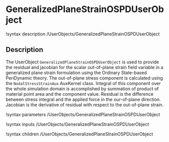 # GeneralizedPlaneStrainOSPDUserObject

!syntax description /UserObjects/GeneralizedPlaneStrainOSPDUserObject

## Description

The UserObject `GeneralizedPlaneStrainOSPDUserObject` is used to provide the residual and jacobian for the scalar out-of-plane strain field variable in a generalized plane strain formulation using the Ordinary State-based PeriDynamic theory. The out-of-plane stress component is calculated using the `NodalStressStrainAux` AuxKernel class. Integral of this component over the whole simulation domain is accomplished by summation of product of material point area and the component value. Residual is the difference between stress integral and the applied force in the our-of-plane direction. Jacobian is the derivative of residual with respect to the out-of-plane strain.

!syntax parameters /UserObjects/GeneralizedPlaneStrainOSPDUserObject

!syntax inputs /UserObjects/GeneralizedPlaneStrainOSPDUserObject

!syntax children /UserObjects/GeneralizedPlaneStrainOSPDUserObject
